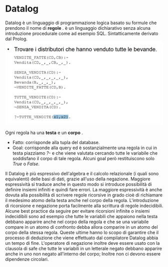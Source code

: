 # Datalog
Datalog è un linguaggio di programmazione logica basato su formule che prendono il nome di **regole** . è un linguaggio dichiarativo senza alcuna introduzione procedurale come ad esempio SQL. Sintatticamente derivato dal Prolog. 
![Datalog Esempio](images/85ad4c6b1006adc399ddb2435c02130a.png)

Ogni regola ha una **testa** e un **corpo** . 

- Fatto: corrisponde alla tupla del database. 
- Goal: corrisponde alla query ed è sostanzialmente una regola in cui in testa piazziamo *?-* e che viene valutata cercando tutte le variabile che soddisfano il corpo di tale regola. Alcuni goal però restituiscono solo *True* o *False*. 

Il Datalog è più espressivo dell'algebra e il calcolo relazionale (i quali sono equivalenti) delle basi di dati, grazie all'uso della negazione. 
Maggiore espressività si traduce anche in questo modo si introduce possibilità di definire insiemi infiniti e quindi fare errori. La maggiore espressività è anche dovuta alla possibilità di scrivere regole ricorsive in grado cioè di richiamare il medesimo atomo della testa anche nel corpo della regola. L'introduzione di ricorsione e negazione porta facilmente alla scrittura di regole indecidibili. 
Alcune best practice da seguire per evitare ricorsioni infinite o insiemi indecidibili sono ad esempio che tutte le variabili che appaiono nella testa debbano apparire anche nel corpo della regola e che se una variabile compare in un atomo di confronto debba allora comparire in un atomo del corpo della stessa regola. 
Queste ultime hanno lo scopo di garantire che il processo di deduzione che viene effettuato dal compilatore Datalog abbia un tempo di fine. L'operatore di negazione inoltre deve essere usato con la clausola di safe che tutte le variabili in un letterale negato debbano apparire anche in uno non negato all'interno del corpo;
Inoltre non ci devono essere dipendenze circolari.